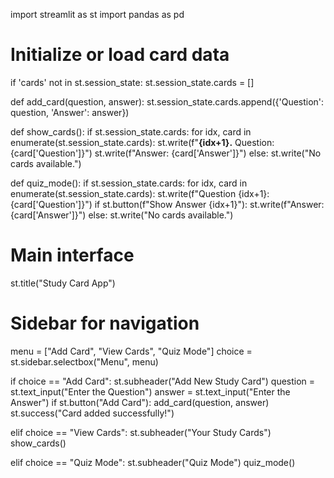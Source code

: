 import streamlit as st
import pandas as pd

# Initialize or load card data
if 'cards' not in st.session_state:
    st.session_state.cards = []

def add_card(question, answer):
    st.session_state.cards.append({'Question': question, 'Answer': answer})

def show_cards():
    if st.session_state.cards:
        for idx, card in enumerate(st.session_state.cards):
            st.write(f"**{idx+1}.** Question: {card['Question']}")
            st.write(f"Answer: {card['Answer']}")
    else:
        st.write("No cards available.")

def quiz_mode():
    if st.session_state.cards:
        for idx, card in enumerate(st.session_state.cards):
            st.write(f"Question {idx+1}: {card['Question']}")
            if st.button(f"Show Answer {idx+1}"):
                st.write(f"Answer: {card['Answer']}")
    else:
        st.write("No cards available.")

# Main interface
st.title("Study Card App")

# Sidebar for navigation
menu = ["Add Card", "View Cards", "Quiz Mode"]
choice = st.sidebar.selectbox("Menu", menu)

if choice == "Add Card":
    st.subheader("Add New Study Card")
    question = st.text_input("Enter the Question")
    answer = st.text_input("Enter the Answer")
    if st.button("Add Card"):
        add_card(question, answer)
        st.success("Card added successfully!")

elif choice == "View Cards":
    st.subheader("Your Study Cards")
    show_cards()

elif choice == "Quiz Mode":
    st.subheader("Quiz Mode")
    quiz_mode()
